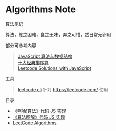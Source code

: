 # Algorithms Note
算法笔记


算法，练之困难，食之无味，弃之可惜，然日常无卵用   

部分可参考内容  
> [JavaScript 算法与数据结构](https://github.com/trekhleb/javascript-algorithms)  
> [十大经典排序算](https://github.com/hustcc/JS-Sorting-Algorithm)    
> [Leetcode Solutions with JavaScript](https://github.com/hanzichi/leetcode)  

工具  
> [leetcode cli](https://github.com/skygragon/leetcode-cli) 针对 https://leetcode.com/ 使用  

目录
- [《啊哈!算法》代码 JS 实现](./Aha-Algorithms)  
- [《算法图解》代码 JS 实现](./Grokking-Algorithms)  
- [ LeetCode Algorithms ](./LeetCode)

